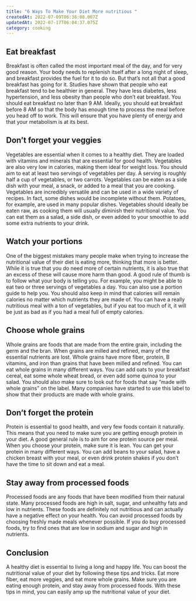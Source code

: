 ```yaml
---
title: "6 Ways To Make Your Diet More nutritious "
createdAt: 2022-07-09T06:38:08.007Z
updatedAt: 2022-07-17T06:04:37.075Z
category: cooking
---
```


## Eat breakfast

Breakfast is often called the most important meal of the day, and for very good reason. Your body needs to replenish itself after a long night of sleep, and breakfast provides the fuel for it to do so. But that’s not all that a good breakfast has going for it. Studies have shown that people who eat breakfast tend to be healthier in general. They have less diabetes, less hypertension, and less obesity than people who don’t eat breakfast.
You should eat breakfast no later than 9 AM. Ideally, you should eat breakfast before 8 AM so that the body has enough time to process the meal before you head off to work. This will ensure that you have plenty of energy and that your metabolism is at its best.

## Don’t forget your veggies

Vegetables are essential when it comes to a healthy diet. They are loaded with vitamins and minerals that are essential for good health. Vegetables are also very low in calories, making them ideal for weight loss. You should aim to eat at least two servings of vegetables per day. A serving is roughly half a cup of vegetables, or two carrots.
Vegetables can be eaten as a side dish with your meal, a snack, or added to a meal that you are cooking. Vegetables are incredibly versatile and can be used in a wide variety of recipes. In fact, some dishes would be incomplete without them. Potatoes, for example, are used in many popular dishes.
Vegetables should ideally be eaten raw, as cooking them will usually diminish their nutritional value. You can eat them as a salad, a side dish, or even added to your smoothie to add some extra nutrients to your drink.

## Watch your portions

One of the biggest mistakes many people make when trying to increase the nutritional value of their diet is eating more, thinking that more is better. While it is true that you do need more of certain nutrients, it is also true that an excess of these will cause more harm than good. A good rule of thumb is to follow what your body is telling you. For example, you might be able to eat two or three servings of vegetables a day. You can also use a portion guide to help you.
You should also keep in mind that calories will remain calories no matter which nutrients they are made of. You can have a really nutritious meal with a ton of vegetables, but if you eat too much of it, it will be just as bad as if you had a meal full of empty calories.

## Choose whole grains

Whole grains are foods that are made from the entire grain, including the germ and the bran. When grains are milled and refined, many of the essential nutrients are lost. Whole grains have more fiber, protein, B vitamins, and iron than grains that have been milled and refined.
You can eat whole grains in many different ways. You can add oats to your breakfast cereal, eat some whole wheat bread, or even add some quinoa to your salad.
You should also make sure to look out for foods that say “made with whole grains” on the label. Many companies have started to use this label to show that their products are made with whole grains.

## Don’t forget the protein

Protein is essential to good health, and very few foods contain it naturally. This means that you need to make sure you are getting enough protein in your diet. A good general rule is to aim for one protein source per meal. When you choose your protein, make sure it is lean.
You can get your protein in many different ways. You can add beans to your salad, have a chicken breast with your meal, or even drink protein shakes if you don’t have the time to sit down and eat a meal.

## Stay away from processed foods

Processed foods are any foods that have been modified from their natural state. Many processed foods are high in salt, sugar, and unhealthy fats and low in nutrients. These foods are definitely not nutritious and can actually have a negative effect on your health.
You can avoid processed foods by choosing freshly made meals whenever possible. If you do buy processed foods, try to find ones that are low in sodium and sugar and high in nutrients.

## Conclusion

A healthy diet is essential to living a long and happy life. You can boost the nutritional value of your diet by following these tips and tricks. Eat more fiber, eat more veggies, and eat more whole grains. Make sure you are eating enough protein, and stay away from processed foods. With these tips in mind, you can easily amp up the nutritional value of your diet.
